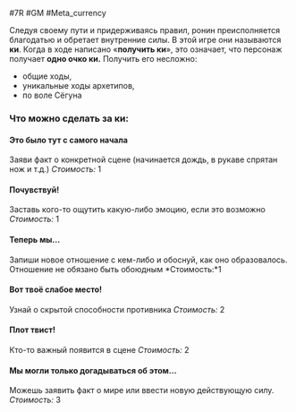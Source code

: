 #7R #GM #Meta_currency

Следуя своему пути и придерживаясь правил, ронин преисполняется благодатью и обретает внутренние силы. В этой игре они называются **ки**. Когда в ходе написано «**получить ки**», это означает, что персонаж получает **одно очко ки.** Получить его несложно:
- общие ходы,
- уникальные ходы архетипов,
- по воле Сёгуна

### Что можно сделать за ки:
#### Это было тут с самого начала 
Заяви факт о конкретной сцене (начинается дождь, в рукаве спрятан нож и т.д.) 
*Стоимость:* 1 

#### Почувствуй!
Заставь кого-то ощутить какую-либо эмоцию, если это возможно 
*Стоимость:* 1 

#### Теперь мы… 
Запиши новое отношение с кем-либо и обоснуй, как оно образовалось. Отношение не обязано быть обоюдным 
*Стоимость:*1 

#### Вот твоё слабое место! 
Узнай о скрытой способности противника 
*Стоимость:* 2 

#### Плот твист!
Кто-то важный появится в сцене 
*Стоимость:* 2 

#### Мы могли только догадываться об этом… 
Можешь заявить факт о мире или ввести новую действующую силу. 
*Стоимость:* 3